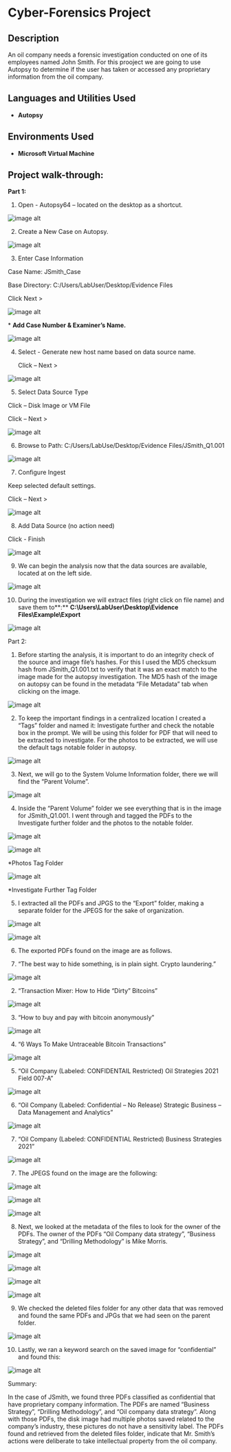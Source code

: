 














<h1>Cyber-Forensics Project</h1>


<h2>Description</h2>
An oil company needs a forensic investigation conducted on one of its employees named John Smith. For this prooject we are going to use Autopsy to determine if the user has taken or accessed any proprietary information from the oil company. 
<br />


<h2>Languages and Utilities Used</h2>

- <b>Autopsy</b> 

<h2>Environments Used </h2>

- <b>Microsoft Virtual Machine</b> 


<h2>Project walk-through:</h2>

**Part 1:**

1.  Open - Autopsy64 – located on the desktop as a shortcut.
    

   ![image alt](https://github.com/Miguel-Manriquez-Tapia/Cyber-Forensic-Project/blob/main/1st.png)
  
  

2.  Create a New Case on Autopsy.
    

   ![image alt](https://github.com/Miguel-Manriquez-Tapia/Cyber-Forensic-Project/blob/main/Screenshot%202024-09-18%20191228.png)


  
  

3.  Enter Case Information
    

Case Name: JSmith\_Case

Base Directory: C:/Users/LabUser/Desktop/Evidence Files
<br >

Click Next >

   ![image alt](https://github.com/Miguel-Manriquez-Tapia/Cyber-Forensic-Project/blob/main/Screenshot%202024-09-18%20191302.png)  
  
  

  
  

  
  

\* **Add Case Number & Examiner’s Name.**

  
 ![image alt](https://github.com/Miguel-Manriquez-Tapia/Cyber-Forensic-Project/blob/main/Screenshot%202024-09-18%20191322.png)

  
  

  
  

  
  

4.  Select - Generate new host name based on data source name.
    

    Click – Next >

   ![image alt](https://github.com/Miguel-Manriquez-Tapia/Cyber-Forensic-Project/blob/main/Screenshot%202024-09-18%20191343.png)
  

  
  

  
  

  
  

  
  

  
  

  
  

  
  

  
  

  
  

  
  

  
  

  
  

  
  

  
  

5.  Select Data Source Type
    

Click – Disk Image or VM File

Click – Next >

   ![image alt](https://github.com/Miguel-Manriquez-Tapia/Cyber-Forensic-Project/blob/main/Screenshot%202024-09-18%20191407.png)
  

  
  

  
  

  
  

  
  

  
  

  
  

  
  

  
  

  
  

  
  

  
  

  
  

  
  

6.  Browse to Path: C:/Users/LabUse/Desktop/Evidence Files/JSmith\_Q1.001
    

   ![image alt](https://github.com/Miguel-Manriquez-Tapia/Cyber-Forensic-Project/blob/main/Screenshot%202024-09-18%20191434.png) 
  

  
  

  
  

  
  

  
  

  
  

  
  

  
  

  
  

  
  

  
  

  
  

  
  

7.  Configure Ingest
    

Keep selected default settings.

Click – Next >

   ![image alt](https://github.com/Miguel-Manriquez-Tapia/Cyber-Forensic-Project/blob/main/Screenshot%202024-09-18%20191457.png)
  

  
  

  
  

  
  

  
  

  
  

  
  

  
  

  
  

  
  

  
  

  
  

  
  

8.  Add Data Source (no action need)
    

Click - Finish

   ![image alt](https://github.com/Miguel-Manriquez-Tapia/Cyber-Forensic-Project/blob/main/Screenshot%202024-09-18%20191520.png)  
  

  
  

  
  

  
  

  
  

  
  

  
  

  
  

  
  

  
  

  
  

  
  

  
  

9.  We can begin the analysis now that the data sources are available, located at on the left side.
    

  
  

   ![image alt](https://github.com/Miguel-Manriquez-Tapia/Cyber-Forensic-Project/blob/main/1st.png)
  

  
  

  
  

  
  

  
  

  
  

  
  

  
  

  
  

  
  

  
  

  
  

  
  

10.  During the investigation we will extract files (right click on file name) and save them to**:** **C:\\Users\\LabUser\\Desktop\\Evidence Files\\Example\\Export**
    

  
  

   ![image alt](https://github.com/Miguel-Manriquez-Tapia/Cyber-Forensic-Project/blob/main/1st.png)  
  

  
  

  
  

  
  

  
  

  
  

  
  

  
  

  
  

  
  

  
  

  
  

  

  

Part 2:

  

1.  Before starting the analysis, it is important to do an integrity check of the source and image file’s hashes. For this I used the MD5 checksum hash from JSmith\_Q1.001.txt to verify that it was an exact match to the image made for the autopsy investigation. The MD5 hash of the image on autopsy can be found in the metadata “File Metadata” tab when clicking on the image.
    

   ![image alt](https://github.com/Miguel-Manriquez-Tapia/Cyber-Forensic-Project/blob/main/1st.png)

  

  

  

  

  

  

  

  

  

  

  

  

  

  

  

  

  

  

  

  

  

  

2.  To keep the important findings in a centralized location I created a “Tags” folder and named it: Investigate further and check the notable box in the prompt. We will be using this folder for PDF that will need to be extracted to investigate. For the photos to be extracted, we will use the default tags notable folder in autopsy.
    

  

   ![image alt](https://github.com/Miguel-Manriquez-Tapia/Cyber-Forensic-Project/blob/main/1st.png)

  

  

  

  

  

  

  

  

  

  

  

  

  

  

  

  

  

  

  

  

  

  

3.  Next, we will go to the System Volume Information folder, there we will find the “Parent Volume”.
    

   ![image alt](https://github.com/Miguel-Manriquez-Tapia/Cyber-Forensic-Project/blob/main/1st.png) 

  

  

  

  

  

  

  

  

  

  

  

  

  

  

  

  

  

  

  

  

  

  

  

4.  Inside the “Parent Volume” folder we see everything that is in the image for JSmith\_Q1.001. I went through and tagged the PDFs to the Investigate further folder and the photos to the notable folder.
    

  

   ![image alt](https://github.com/Miguel-Manriquez-Tapia/Cyber-Forensic-Project/blob/main/1st.png) 

  

  

  

  

  

  

  

  

  

  

  

  

  

  

  

  

  

  

  

  

  

  

  

  

  

  

   ![image alt](https://github.com/Miguel-Manriquez-Tapia/Cyber-Forensic-Project/blob/main/1st.png)  

  

\*Photos Tag Folder

  

  

  

  

  

  

  

  

  

  

  

   ![image alt](https://github.com/Miguel-Manriquez-Tapia/Cyber-Forensic-Project/blob/main/1st.png)

  

  

  

  

\*Investigate Further Tag Folder

  

  

  

  

  

  

  

  

  

  

  

  

5.  I extracted all the PDFs and JPGS to the “Export” folder, making a separate folder for the JPEGS for the sake of organization.
    

   ![image alt](https://github.com/Miguel-Manriquez-Tapia/Cyber-Forensic-Project/blob/main/1st.png)

  

  

  

  

  

  

  

  

  

  

  

  

  

  

  

  

  

  

  

  

  

  

  

  

  

   ![image alt](https://github.com/Miguel-Manriquez-Tapia/Cyber-Forensic-Project/blob/main/1st.png)

  

  

  

  

  

  

  

  

  

  

  

  

  

  

  

  

  

  

  

  

  

6.  The exported PDFs found on the image are as follows.
    

  

1.  “The best way to hide something, is in plain sight. Crypto laundering.”
    

  

  

  
   ![image alt](https://github.com/Miguel-Manriquez-Tapia/Cyber-Forensic-Project/blob/main/1st.png)

  

  

  

  

  

  

  

  

  

  

  

  

  

  

  

  

  

  

  

  

  

  

  

  

  

2.  “Transaction Mixer: How to Hide “Dirty” Bitcoins”
    

  

   ![image alt](https://github.com/Miguel-Manriquez-Tapia/Cyber-Forensic-Project/blob/main/1st.png)
  

  

  

  

  

  

  

  

  

  

  

  

  

  

  

  

  

  

  

  

  

  

  

  

3.  “How to buy and pay with bitcoin anonymously”
    

  

  

   ![image alt](https://github.com/Miguel-Manriquez-Tapia/Cyber-Forensic-Project/blob/main/1st.png) 

  

  

  

  

  

  

  

  

  

  

  

  

  

  

  

  

  

  

  

  

  

  

  

4.  “6 Ways To Make Untraceable Bitcoin Transactions”
    

  

   ![image alt](https://github.com/Miguel-Manriquez-Tapia/Cyber-Forensic-Project/blob/main/1st.png)
  

  

  

  

  

  

  

  

  

  

  

  

  

  

  

  

  

  

  

  

  

  

  

  

  

5.  “Oil Company (Labeled: CONFIDENTAIL Restricted) Oil Strategies 2021 Field 007-A”
    

  

  

   ![image alt](https://github.com/Miguel-Manriquez-Tapia/Cyber-Forensic-Project/blob/main/1st.png)

  

  

  

  

  

  

  

  

  

  

  

  

  

  

  

  

  

  

  

  

  

  

  

6.  “Oil Company (Labeled: Confidential – No Release) Strategic Business – Data Management and Analytics”
    

  

  

   ![image alt](https://github.com/Miguel-Manriquez-Tapia/Cyber-Forensic-Project/blob/main/1st.png) 

  

  

  

  

  

  

  

  

  

  

  

  

  

  

  

  

  

  

  

  

  

  

  

7.  “Oil Company (Labeled: CONFIDENTIAL Restricted) Business Strategies 2021”
    

  

  

   ![image alt](https://github.com/Miguel-Manriquez-Tapia/Cyber-Forensic-Project/blob/main/1st.png)

  

  

  

  

  

  

  

  

  

  

  

  

  

  

  

  

  

  

  

  

  

  

  

  

7.  The JPEGS found on the image are the following:
    

  

  

   ![image alt](https://github.com/Miguel-Manriquez-Tapia/Cyber-Forensic-Project/blob/main/1st.png)

  

  

  

  

  

  

  

  

  

  

  

  

  

  

  

  

  

  

  

  

  

  

  

  

   ![image alt](https://github.com/Miguel-Manriquez-Tapia/Cyber-Forensic-Project/blob/main/1st.png)
  

  

  

  

  

  

  

  

  

  

  

  

  

  

  

  

  

  

  

  

  

  

  

  

  

  

  

   ![image alt](https://github.com/Miguel-Manriquez-Tapia/Cyber-Forensic-Project/blob/main/1st.png)

  

  

  

  

  

  

  

  

  

  

  

  

  

  

  

  

  

  

  

  

  

  

8.  Next, we looked at the metadata of the files to look for the owner of the PDFs. The owner of the PDFs “Oil Company data strategy”, “Business Strategy”, and “Drilling Methodology” is Mike Morris.
    

  

  

   ![image alt](https://github.com/Miguel-Manriquez-Tapia/Cyber-Forensic-Project/blob/main/1st.png)

  

  

  

  

  

  

  

  

  

  

  

  

  

  

  

  

  

  

  

  

  

  

  

  

  

  

  

  

   ![image alt](https://github.com/Miguel-Manriquez-Tapia/Cyber-Forensic-Project/blob/main/1st.png)

  

  

  

  

  

  

  

  

  

  

  

  

  

  

  

  

  

  

  

  

  

  

  

  

  

  

  
   ![image alt](https://github.com/Miguel-Manriquez-Tapia/Cyber-Forensic-Project/blob/main/1st.png)

  

  

  

  

  

  

  

  

  

  

  

  

  

  

  

  

  

  

  

  

  

  

  

  

  

  

  

  

   ![image alt](https://github.com/Miguel-Manriquez-Tapia/Cyber-Forensic-Project/blob/main/1st.png)

  

  

  

  

  

  

  

  

  

  

  

  

  

  

  

  

  

  

  

  

  

  

  

  

  

  

9.  We checked the deleted files folder for any other data that was removed and found the same PDFs and JPGs that we had seen on the parent folder.
    

  

   ![image alt](https://github.com/Miguel-Manriquez-Tapia/Cyber-Forensic-Project/blob/main/1st.png)  

  

  

  

  

  

  

  

  

  

  

  

  

  

  

  

  

  

  

  

  

  

  

  

  

10.  Lastly, we ran a keyword search on the saved image for “confidential” and found this:
    

  

  

   ![image alt](https://github.com/Miguel-Manriquez-Tapia/Cyber-Forensic-Project/blob/main/1st.png)

  

  

  

  

  

  

  

  

  

  

  

  

  

  

  

  

  

  

  

  

  

  

  

  

  

  

  

  

  

  

Summary:

  

  

In the case of JSmith, we found three PDFs classified as confidential that have proprietary company information. The PDFs are named “Business Strategy”, “Drilling Methodology”, and “Oil company data strategy”. Along with those PDFs, the disk image had multiple photos saved related to the company’s industry, these pictures do not have a sensitivity label. The PDFs found and retrieved from the deleted files folder, indicate that Mr. Smith’s actions were deliberate to take intellectual property from the oil company.
